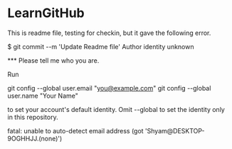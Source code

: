 # LearnGitHub

This is readme file, testing for checkin, but it gave the following error.

$ git commit --m 'Update Readme file'
Author identity unknown

*** Please tell me who you are.

Run

  git config --global user.email "you@example.com"
  git config --global user.name "Your Name"

to set your account's default identity.
Omit --global to set the identity only in this repository.

fatal: unable to auto-detect email address (got 'Shyam@DESKTOP-9OGHHJJ.(none)')
